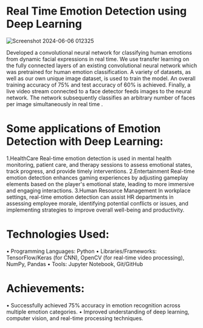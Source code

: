 # Real Time Emotion Detection using Deep Learning 

![Screenshot 2024-06-06 012325](https://github.com/SyncSadain/Real-Time-Emotion-Detection-using-CNN-OpenCV/assets/169474238/9da60b58-5e36-4c83-a767-b472008660b1)

Developed a convolutional neural network for classifying human emotions from dynamic facial expressions in real time. We use transfer learning on the fully connected layers of an existing convolutional neural network which was pretrained for human emotion classification. A variety of datasets, as well as our own unique image dataset, is used to train the model. An overall training accuracy of 75% and test accuracy of 60% is achieved. Finally, a live video stream connected to a face detector feeds images to the neural network. The network subsequently classifies an arbitrary number of faces per image simultaneously in real time .

# Some applications of Emotion Detection with Deep Learning:
1.HealthCare
Real-time emotion detection is used in mental health monitoring,
patient care, and therapy sessions to assess emotional states,
track progress, and provide timely interventions.
2.Entertainment
Real-time emotion detection enhances gaming experiences by adjusting gameplay elements based on the player's emotional state, leading to more immersive and engaging interactions.
3.Human Resource Management
In workplace settings, real-time emotion detection can assist HR departments in assessing employee morale, identifying potential conflicts or issues, and implementing strategies to improve overall well-being and productivity.

# Technologies Used:

• Programming Languages: Python
• Libraries/Frameworks: TensorFlow/Keras (for CNN), OpenCV (for real-time video processing), NumPy, Pandas
• Tools: Jupyter Notebook, Git/GitHub

# Achievements:

• Successfully achieved 75% accuracy in emotion recognition across multiple emotion categories.
• Improved understanding of deep learning, computer vision, and real-time processing techniques.
